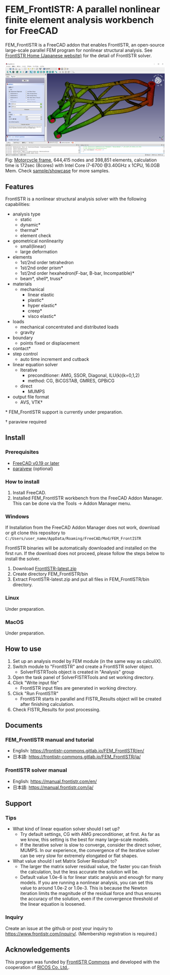 # FEM_FrontISTR: A parallel nonlinear finite element analysis workbench for FreeCAD

FEM_FrontISTR is a FreeCAD addon that enables FrontISTR, an open-source large-scale parallel FEM program for nonlinear structural analysis. See [FrontISTR Home (Japanese website)](https://www.frontistr.com/) for the detail of FrontISTR solver.

![Result](sample/showcase/0a_bikeframe.png)
Fig: [Motorcycle frame](https://grabcad.com/library/motorcycle-frame-6), 644,415 nodes and 398,851 elements, calculation time is 172sec (8cores) with Intel Core i7-6700 @3.40GHz x 1CPU, 16.0GB Mem. Check [sample/showcase](./sample/showcase/README.md) for more samples.


## Features
FrontISTR is a nonlinear structural analysis solver with the following capabilities:

- analysis type
    - static
    - dynamic\*
    - thermal\*
    - element check
- geometrical nonlinearity
    - small(linear)
    - large deformation
- elements
    - 1st/2nd order tetrahedron
    - 1st/2nd order prism\*
    - 1st/2nd order hexahedron(F-bar, B-bar, Incompatible)\*
    - beam\*, shell\*, truss\*
- materials
    - mechanical
        - linear elastic
        - plastic\*
        - hyper elastic\*
        - creep\*
        - visco elastic\*
- loads
    - mechanical concentrated and distributed loads
    - gravity
- boundary
    - points fixed or displacement
- contact\*
- step control
    - auto time increment and cutback
- linear equation solver
    - Iterative
        - preconditioner: AMG, SSOR, Diagonal, ILU(k)(k=0,1,2)
        - method: CG, BiCGSTAB, GMRES, GPBiCG
    - direct
        - MUMPS
- output file format
    - AVS, VTK&dagger;

\* FEM_FrontISTR support is currently under preparation.

&dagger; paraview required

## Install

### Prerequisites

- [FreeCAD v0.19 or later](https://github.com/FreeCAD/FreeCAD/releases/)
- [paraivew](https://www.paraview.org/) (optional)

### How to install

1. Install FreeCAD.
2. Installed FEM\_FrontISTR workbench from the FreeCAD Addon Manager. This can be done via the Tools → Addon Manager menu.

### Windows

If Installation from the FreeCAD Addon Manager does not work, download or git clone this repository to `C:/Users/user_name/AppData/Roaming/FreeCAD/Mod/FEM_FrontISTR`

FrontISTR binaries will be automatically downloaded and installed on the first run. If the download does not proceed, please follow the steps below to install the solver.
1. Download [FrontISTR-latest.zip](https://www.frontistr.com/download/link.php?https://frontistr-commons.gitlab.io/FrontISTR/release/x86_64-w64-mingw32-msmpi/FrontISTR-latest.zip)
2. Create directory FEM_FrontISTR/bin
3. Extract FrontISTR-latest.zip and put all files in FEM_FrontISTR/bin directory.

### Linux

Under preparation.

### MacOS

Under preparation.

## How to use

1. Set up an analysis model by FEM module (in the same way as calculiX).
2. Switch module to "FrontISTR" and create a FrontISTR solver object.
    - SolverFISTRTools object is created in "Analysis" group
3. Open the task panel of SolverFISTRTools and set working directory.
4. Click "Write input file"
    - FrontISTR input files are generated in working directory.
5. Click "Run FrontISTR"
    - FrontISTR starts in parallel and FISTR_Results object will be created after finishing calculation.
6. Check FISTR_Results for post processing.

## Documents

### FEM_FrontISTR manual and tutorial

  - English: https://frontistr-commons.gitlab.io/FEM_FrontISTR/en/
  - 日本語: https://frontistr-commons.gitlab.io/FEM_FrontISTR/ja/

### FrontISTR solver manual

  - English: https://manual.frontistr.com/en/
  - 日本語: https://manual.frontistr.com/ja/

## Support

### Tips

- What kind of linear equation solver should I set up?
  - Try default settings, CG with AMG preconditioner, at first. As far as we know, this setting is the best for many large-scale models.
  - If the iterative solver is slow to converge, consider the direct solver, MUMPS. In our experience, the convergence of the iterative solver can be very slow for extremely elongated or flat shapes.
- What value should I set Matrix Solver Residual to?
  - The larger the matrix solver residual value, the faster you can finish the calculation, but the less accurate the solution will be.
  - Default value 1.0e-6 is for linear static analysis and enough for many models. If you are running a nonlinear analysis, you can set this value to around 1.0e-2 or 1.0e-3. This is because the Newton iteration limits the magnitude of the residual force and thus ensures the accuracy of the solution, even if the convergence threshold of the linear equation is loosened.

### Inquiry

Create an issue at the github or post your inquiry to
https://www.frontistr.com/inquiry/.
(Membership registration is required.)


## Acknowledgements
This program was funded by [FrontISTR Commons](https://www.frontistr.org/) and developed with the cooperation of [RICOS Co. Ltd.](https://www.ricos.co.jp/).